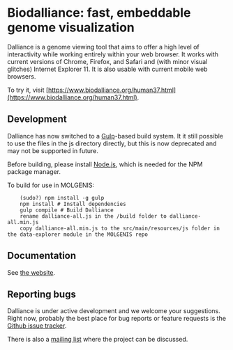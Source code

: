 Biodalliance: fast, embeddable genome visualization
=========================

Dalliance is a genome viewing tool that aims to offer a high
level of interactivity while working entirely within your web
browser. It works with current versions of Chrome, Firefox, and
Safari and (with minor visual glitches) Internet Explorer 11.  It
is also usable with current mobile web browsers.

To try it, visit [https://www.biodalliance.org/human37.html](https://www.biodalliance.org/human37.html).


Development
-----------

Dalliance has now switched to a [Gulp](http://gulpjs.com/)-based build
system.  It it still possible to use the files in the js directory
directly, but this is now deprecated and may not be supported in future.

Before building, please install [Node.js](http://nodejs.org/), which
is needed for the NPM package manager.

To build for use in MOLGENIS:

        (sudo?) npm install -g gulp
        npm install # Install dependencies
        gulp compile # Build Dalliance
        rename dalliance-all.js in the /build folder to dalliance-all.min.js
        copy dalliance-all.min.js to the src/main/resources/js folder in the data-explorer module in the MOLGENIS repo

Documentation
-------------

See [the website](https://www.biodalliance.org).

Reporting bugs
--------------

Dalliance is under active development and we welcome your suggestions.
Right now, probably the best place for bug reports or feature requests
is the [Github issue tracker](https://github.com/dasmoth/dalliance/issues).

There is also a [mailing list](https://groups.google.com/forum/#!forum/biodalliance-dev)
where the project can be discussed.
